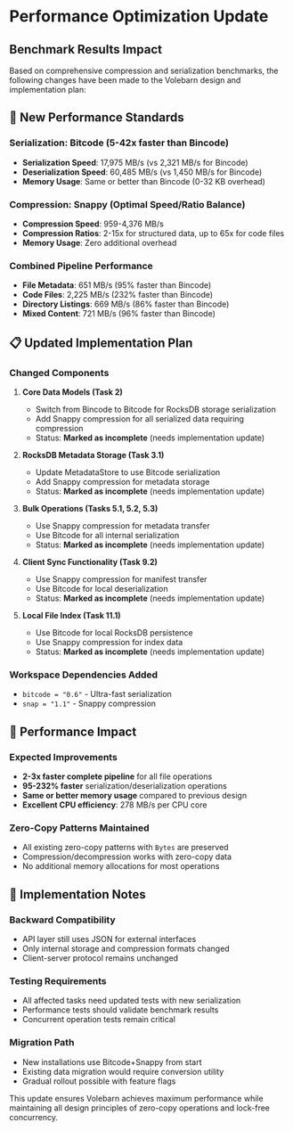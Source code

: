 # Performance Optimization Update

## Benchmark Results Impact

Based on comprehensive compression and serialization benchmarks, the following changes have been made to the Volebarn design and implementation plan:

## 🚀 New Performance Standards

### Serialization: Bitcode (5-42x faster than Bincode)
- **Serialization Speed**: 17,975 MB/s (vs 2,321 MB/s for Bincode)
- **Deserialization Speed**: 60,485 MB/s (vs 1,450 MB/s for Bincode)
- **Memory Usage**: Same or better than Bincode (0-32 KB overhead)

### Compression: Snappy (Optimal Speed/Ratio Balance)
- **Compression Speed**: 959-4,376 MB/s
- **Compression Ratios**: 2-15x for structured data, up to 65x for code files
- **Memory Usage**: Zero additional overhead

### Combined Pipeline Performance
- **File Metadata**: 651 MB/s (95% faster than Bincode)
- **Code Files**: 2,225 MB/s (232% faster than Bincode)
- **Directory Listings**: 669 MB/s (86% faster than Bincode)
- **Mixed Content**: 721 MB/s (96% faster than Bincode)

## 📋 Updated Implementation Plan

### Changed Components

1. **Core Data Models (Task 2)**
   - Switch from Bincode to Bitcode for RocksDB storage serialization
   - Add Snappy compression for all serialized data requiring compression
   - Status: **Marked as incomplete** (needs implementation update)

2. **RocksDB Metadata Storage (Task 3.1)**
   - Update MetadataStore to use Bitcode serialization
   - Add Snappy compression for metadata storage
   - Status: **Marked as incomplete** (needs implementation update)

3. **Bulk Operations (Tasks 5.1, 5.2, 5.3)**
   - Use Snappy compression for metadata transfer
   - Use Bitcode for all internal serialization
   - Status: **Marked as incomplete** (needs implementation update)

4. **Client Sync Functionality (Task 9.2)**
   - Use Snappy compression for manifest transfer
   - Use Bitcode for local deserialization
   - Status: **Marked as incomplete** (needs implementation update)

5. **Local File Index (Task 11.1)**
   - Use Bitcode for local RocksDB persistence
   - Use Snappy compression for index data
   - Status: **Marked as incomplete** (needs implementation update)

### Workspace Dependencies Added
- `bitcode = "0.6"` - Ultra-fast serialization
- `snap = "1.1"` - Snappy compression

## 🎯 Performance Impact

### Expected Improvements
- **2-3x faster complete pipeline** for all file operations
- **95-232% faster** serialization/deserialization operations
- **Same or better memory usage** compared to previous design
- **Excellent CPU efficiency**: 278 MB/s per CPU core

### Zero-Copy Patterns Maintained
- All existing zero-copy patterns with `Bytes` are preserved
- Compression/decompression works with zero-copy data
- No additional memory allocations for most operations

## 🔧 Implementation Notes

### Backward Compatibility
- API layer still uses JSON for external interfaces
- Only internal storage and compression formats changed
- Client-server protocol remains unchanged

### Testing Requirements
- All affected tasks need updated tests with new serialization
- Performance tests should validate benchmark results
- Concurrent operation tests remain critical

### Migration Path
- New installations use Bitcode+Snappy from start
- Existing data migration would require conversion utility
- Gradual rollout possible with feature flags

This update ensures Volebarn achieves maximum performance while maintaining all design principles of zero-copy operations and lock-free concurrency.